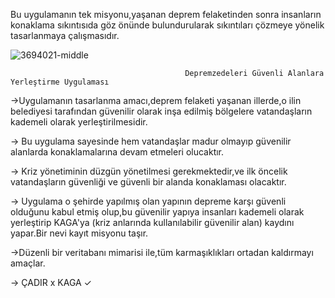 Bu uygulamanın tek misyonu,yaşanan deprem felaketinden sonra insanların konaklama sıkıntısıda göz önünde bulundurularak sıkıntıları çözmeye yönelik tasarlanmaya çalışmasıdır.

![3694021-middle](https://user-images.githubusercontent.com/90137054/229484371-a1066ea2-b69f-488e-a4a7-1148112cd0cf.png)

               


                                           Depremzedeleri Güvenli Alanlara Yerleştirme Uygulaması

->Uygulamanın tasarlanma amacı,deprem felaketi yaşanan illerde,o ilin belediyesi tarafından güvenilir olarak inşa edilmiş bölgelere vatandaşların kademeli olarak yerleştirilmesidir.

-> Bu uygulama sayesinde hem vatandaşlar madur olmayıp güvenilir alanlarda konaklamalarına devam etmeleri olucaktır.

-> Kriz yönetiminin düzgün yönetilmesi gerekmektedir,ve ilk öncelik vatandaşların güvenliği ve güvenli bir alanda konaklaması olacaktır.

-> Uygulama o şehirde yapılmış olan yapının depreme karşı güvenli olduğunu kabul etmiş olup,bu güvenilir yapıya insanları kademeli olarak yerleştirip KAGA'ya (kriz anlarında kullanılabilir güvenilir alan) kaydını yapar.Bir nevi kayıt misyonu taşır.

->Düzenli bir veritabanı mimarisi ile,tüm karmaşıklıkları ortadan kaldırmayı amaçlar.

-> ÇADIR x  KAGA  ✓
